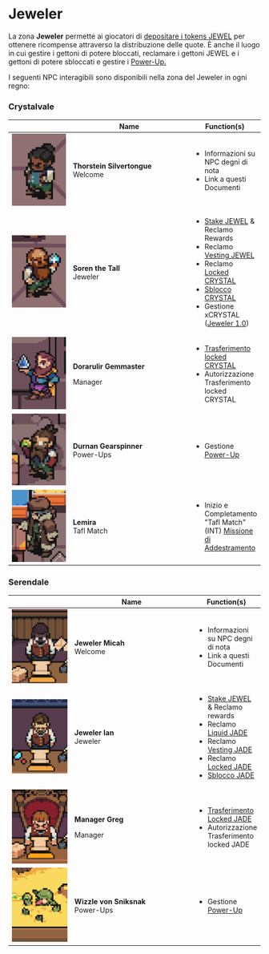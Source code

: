 # Jeweler

La zona **Jeweler** permette ai giocatori di [depositare i tokens JEWEL](../../come-funziona-defi-kingdoms/il-jeweler/) per ottenere ricompense attraverso la distribuzione delle quote. È anche il luogo in cui gestire i gettoni di potere bloccati, reclamare i gettoni JEWEL e i gettoni di potere sbloccati e gestire i [Power-Up.](../../come-funziona-defi-kingdoms/il-jeweler/power-ups.md)

I seguenti NPC interagibili sono disponibili nella zona del Jeweler in ogni regno:

### Crystalvale

<table><thead><tr><th width="116.33333333333331"> </th><th width="236">Name</th><th>Function(s)</th></tr></thead><tbody><tr><td><img src="../../.gitbook/assets/image (24).png" alt=""></td><td><strong>Thorstein Silvertongue</strong><br>Welcome</td><td><ul><li>Informazioni su NPC degni di nota</li><li>Link a questi Documenti</li></ul></td></tr><tr><td><img src="../../.gitbook/assets/image (21).png" alt=""></td><td><strong>Soren the Tall</strong><br>Jeweler</td><td><ul><li><a href="bank.md">Stake JEWEL</a> &#x26; Reclamo Rewards</li><li>Reclamo <a href="../../come-funziona-defi-kingdoms/i-token-del-potere/jewel-token.md#vesting-jewel">Vesting JEWEL</a></li><li>Reclamo <a href="../../come-funziona-defi-kingdoms/i-token-del-potere/crystal-token.md#allocazione-dei-tokens">Locked CRYSTAL</a></li><li><a href="../../come-funziona-defi-kingdoms/the-gardens/ice-gardens.md#meccanismo-di-blocco">Sblocco CRYSTAL</a></li><li>Gestione xCRYSTAL (<a href="../../come-funziona-defi-kingdoms/il-jeweler/#jeweler-1.0">Jeweler 1.0</a>)</li></ul></td></tr><tr><td><img src="../../.gitbook/assets/image (18).png" alt=""></td><td><p><strong>Dorarulir Gemmaster</strong></p><p>Manager</p></td><td><ul><li><a href="../../come-funziona-defi-kingdoms/the-gardens/ice-gardens.md#transferimento-dei-crystal-bloccati">Trasferimento locked CRYSTAL</a></li><li>Autorizzazione Trasferimento locked CRYSTAL</li></ul></td></tr><tr><td><img src="../../.gitbook/assets/image (22).png" alt=""></td><td><strong>Durnan Gearspinner</strong><br>Power-Ups</td><td><ul><li>Gestione <a href="../../come-funziona-defi-kingdoms/il-jeweler/power-ups.md">Power-Up</a></li></ul></td></tr><tr><td><img src="../../.gitbook/assets/image (26).png" alt=""></td><td><strong>Lemira</strong><br>Tafl Match</td><td><ul><li>Inizio e Completamento "Tafl Match" (INT) <a href="training-quests.md">Missione di Addestramento</a></li></ul></td></tr></tbody></table>

### Serendale

<table><thead><tr><th width="116.33333333333331"> </th><th width="236">Name</th><th>Function(s)</th></tr></thead><tbody><tr><td><img src="../../.gitbook/assets/image (16).png" alt=""></td><td><strong>Jeweler Micah</strong><br>Welcome</td><td><ul><li>Informazioni su NPC degni di nota</li><li>Link a questi Documenti</li></ul></td></tr><tr><td><img src="../../.gitbook/assets/image (27).png" alt=""></td><td><strong>Jeweler Ian</strong><br>Jeweler</td><td><ul><li><a href="bank.md">Stake JEWEL</a> &#x26; Reclamo rewards</li><li>Reclamo <a href="../../come-funziona-defi-kingdoms/i-token-del-potere/jade-token.md#allocazione-dei-tokens">Liquid JADE</a></li><li>Reclamo <a href="../../come-funziona-defi-kingdoms/i-token-del-potere/jade-token.md#allocazione-dei-tokens">Vesting JADE</a></li><li>Reclamo <a href="../../come-funziona-defi-kingdoms/i-token-del-potere/jade-token.md#allocazione-dei-tokens">Locked JADE</a></li><li><a href="../../come-funziona-defi-kingdoms/the-gardens/giardini-jade.md">Sblocco JADE</a></li></ul></td></tr><tr><td><img src="../../.gitbook/assets/image (25).png" alt=""></td><td><p><strong>Manager Greg</strong></p><p>Manager</p></td><td><ul><li><a href="../../come-funziona-defi-kingdoms/the-gardens/giardini-jade.md#transferimento-dei-jade-bloccati">Trasferimento Locked JADE</a></li><li>Autorizzazione Trasferimento locked JADE</li></ul></td></tr><tr><td><img src="../../.gitbook/assets/image (17).png" alt=""></td><td><strong>Wizzle von Sniksnak</strong><br>Power-Ups</td><td><ul><li>Gestione <a href="../../come-funziona-defi-kingdoms/il-jeweler/power-ups.md">Power-Up</a></li></ul></td></tr></tbody></table>
